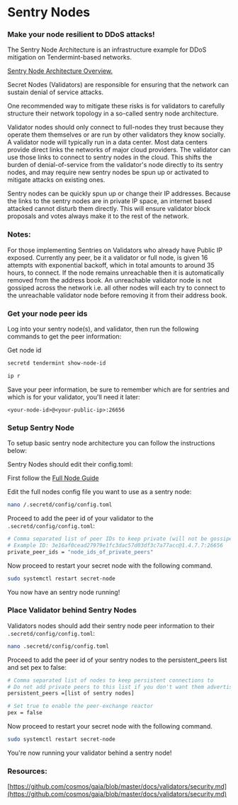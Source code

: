 # Sentry Nodes

### Make your node resilient to DDoS attacks!

The Sentry Node Architecture is an infrastructure example for DDoS mitigation on Tendermint-based networks.

[Sentry Node Architecture Overview.](https://forum.cosmos.network/t/sentry-node-architecture-overview/454)

Secret Nodes (Validators) are responsible for ensuring that the network can sustain denial of service attacks.

One recommended way to mitigate these risks is for validators to carefully structure their network topology in a so-called sentry node architecture.

Validator nodes should only connect to full-nodes they trust because they operate them themselves or are run by other validators they know socially. A validator node will typically run in a data center. Most data centers provide direct links the networks of major cloud providers. The validator can use those links to connect to sentry nodes in the cloud. This shifts the burden of denial-of-service from the validator's node directly to its sentry nodes, and may require new sentry nodes be spun up or activated to mitigate attacks on existing ones.

Sentry nodes can be quickly spun up or change their IP addresses. Because the links to the sentry nodes are in private IP space, an internet based attacked cannot disturb them directly. This will ensure validator block proposals and votes always make it to the rest of the network.

### Notes:

For those implementing Sentries on Validators who already have Public IP exposed. Currently any peer, be it a validator or full node, is given 16 attempts with exponential backoff, which in total amounts to around 35 hours, to connect. If the node remains unreachable then it is automatically removed from the address book.
An unreachable validator node is not gossiped across the network i.e. all other nodes will each try to connect to the unreachable validator node before removing it from their address book.

### Get your node peer ids

Log into your sentry node(s), and validator, then run the following commands to get the peer information:

Get node id

```bash
secretd tendermint show-node-id
```

```bash
ip r
```

Save your peer information, be sure to remember which are for sentries and which is for your validator, you'll need it later:

```
<your-node-id>@<your-public-ip>:26656
```

### Setup Sentry Node

To setup basic sentry node architecture you can follow the instructions below:

Sentry Nodes should edit their config.toml:

First follow the [Full Node Guide](run-full-node-mainnet.md)

Edit the full nodes config file you want to use as a sentry node:

```bash
nano /.secretd/config/config.toml
```

Proceed to add the peer id of your validator to the `.secretd/config/config.toml`:

```bash
# Comma separated list of peer IDs to keep private (will not be gossiped to other peers)
# Example ID: 3e16af0cead27979e1fc3dac57d03df3c7a77acc@1.4.7.7:26656
private_peer_ids = "node_ids_of_private_peers"
```

Now proceed to restart your secret node with the following command.

```bash
sudo systemctl restart secret-node
```

You now have an sentry node running!

### Place Validator behind Sentry Nodes
Validators nodes should add their sentry node peer information to their `.secretd/config/config.toml`:

```bash
nano .secretd/config/config.toml
```

Proceed to add the peer id of your sentry nodes to the persistent_peers list and set pex to false:

```bash
# Comma separated list of nodes to keep persistent connections to
# Do not add private peers to this list if you don't want them advertised
persistent_peers =[list of sentry nodes]

# Set true to enable the peer-exchange reactor
pex = false
```

Now proceed to restart your secret node with the following command.

```bash
sudo systemctl restart secret-node
```

You're now running your validator behind a sentry node!

### Resources:

[https://github.com/cosmos/gaia/blob/master/docs/validators/security.md](https://github.com/cosmos/gaia/blob/master/docs/validators/security.md)
